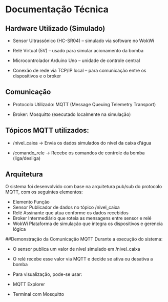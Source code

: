 # Documentação Técnica

## Hardware Utilizado (Simulado)
- Sensor Ultrassônico (HC-SR04) – simulado via software no WokWi

- Relé Virtual (5V) – usado para simular acionamento da bomba

- Microcontrolador Arduino Uno – unidade de controle central

- Conexão de rede via TCP/IP local – para comunicação entre os dispositivos e o broker

## Comunicação
- Protocolo Utilizado: MQTT (Message Queuing Telemetry Transport)

- Broker: Mosquitto (executado localmente na simulação)

## Tópicos MQTT utilizados:
- /nivel_caixa → Envia os dados simulados do nível da caixa d’água

- /comando_rele → Recebe os comandos de controle da bomba (liga/desliga)

## Arquitetura
O sistema foi desenvolvido com base na arquitetura pub/sub do protocolo MQTT, com os seguintes elementos:

- Elemento	Função
- Sensor	Publicador de dados no tópico /nivel_caixa
- Relé	Assinante que atua conforme os dados recebidos
- Broker	Intermediário que roteia as mensagens entre sensor e relé
- WokWi	Plataforma de simulação que integra os dispositivos e gerencia lógica

##Demonstração da Comunicação MQTT
Durante a execução do sistema:

- O sensor publica um valor de nível simulado em /nivel_caixa

- O relé recebe esse valor via MQTT e decide se ativa ou desativa a bomba

- Para visualização, pode-se usar:

- MQTT Explorer

- Terminal com Mosquitto


